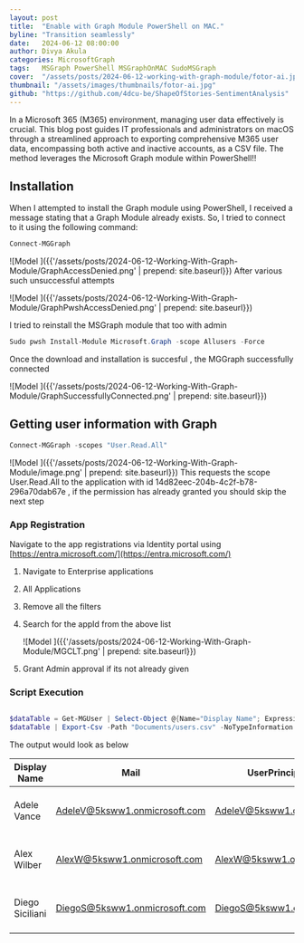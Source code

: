 ```yaml
---
layout: post
title:  "Enable with Graph Module PowerShell on MAC."
byline: "Transition seamlessly"
date:   2024-06-12 08:00:00
author: Divya Akula
categories: MicrosoftGraph
tags:	MSGraph PowerShell MSGraphOnMAC SudoMSGraph
cover:  "/assets/posts/2024-06-12-working-with-graph-module/fotor-ai.jpg"
thumbnail: "/assets/images/thumbnails/fotor-ai.jpg"
github: "https://github.com/4dcu-be/ShapeOfStories-SentimentAnalysis"
---
```

In a Microsoft 365 (M365) environment, managing user data effectively is crucial. This blog post guides IT professionals and administrators on macOS through a streamlined approach to exporting comprehensive M365 user data, encompassing both active and inactive accounts, as a CSV file. The method leverages the Microsoft Graph module within PowerShell!!

## Installation

When I attempted to install the Graph module using PowerShell, I received a message stating that a Graph Module already exists. So, I tried to connect to it using the following command:

```powershell
Connect-MGGraph
```

![Model ]({{'/assets/posts/2024-06-12-Working-With-Graph-Module/GraphAccessDenied.png' | prepend: site.baseurl}})
After various such unsuccessful attempts

![Model ]({{'/assets/posts/2024-06-12-Working-With-Graph-Module/GraphPwshAccessDenied.png' | prepend: site.baseurl}})

I tried to reinstall the MSGraph module that too with admin

```powershell
Sudo pwsh Install-Module Microsoft.Graph -scope Allusers -Force
```

Once the download and installation is succesful , the MGGraph successfully connected

![Model ]({{'/assets/posts/2024-06-12-Working-With-Graph-Module/GraphSuccessfullyConnected.png' | prepend: site.baseurl}})

## Getting user information with Graph


```powershell
Connect-MGGraph -scopes "User.Read.All"
```
![Model ]({{'/assets/posts/2024-06-12-Working-With-Graph-Module/image.png' | prepend: site.baseurl}})
This requests the scope User.Read.All to the application  with id 14d82eec-204b-4c2f-b78-296a70dab67e , if the permission has already granted you should skip the next step

### App Registration

Navigate to the app registrations via Identity portal using [https://entra.microsoft.com/](https://entra.microsoft.com/)

1. Navigate to Enterprise applications
2. All Applications
3. Remove all the filters 
4. Search for the appId from the above list

   ![Model ]({{'/assets/posts/2024-06-12-Working-With-Graph-Module/MGCLT.png' | prepend: site.baseurl}})
5. Grant Admin approval if its not already given

### Script Execution

``` powershell

$dataTable = Get-MGUser | Select-Object @{Name="Display Name"; Expression={$_.displayName}}, mail, userPrincipalName,Id,BusinessPhones
$dataTable | Export-Csv -Path "Documents/users.csv" -NoTypeInformation

```

The output would look as below


| Display Name        | Mail                           | UserPrincipalName                     | Id                                    | Business Phones                               |
|--------------------|---------------------------------|--------------------------------------------|------------------------------------------|-------------------------------------------------|
| Adele Vance         | AdeleV@5ksww1.onmicrosoft.com    | AdeleV@5ksww1.onmicrosoft.com         | a7bac51e-93a9-4492-9074-492379207395  | System.String[]                             |
| Alex Wilber         | AlexW@5ksww1.onmicrosoft.com   | AlexW@5ksww1.onmicrosoft.com          | a5aaf665-0090-4457-a92e-8670a610fd1a  | System.String[]                             |
| Diego Siciliani     | DiegoS@5ksww1.onmicrosoft.com    | DiegoS@5ksww1.onmicrosoft.com         | cea26297-a7d6-4800-a4b6-25842463b2od  | System.String[]                             |

